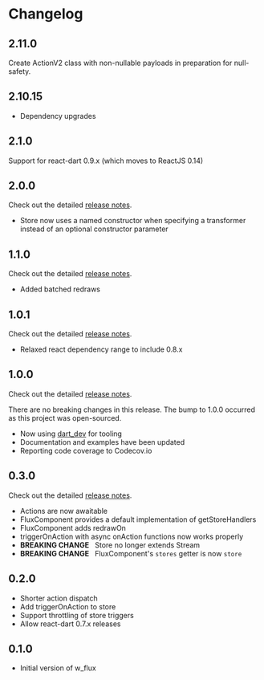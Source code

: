 # Changelog


## 2.11.0
Create ActionV2 class with non-nullable payloads in preparation for null-safety.

## 2.10.15

- Dependency upgrades

## 2.1.0
Support for react-dart 0.9.x (which moves to ReactJS 0.14)

## 2.0.0
Check out the detailed [release notes](//github.com/Workiva/w_flux/releases/tag/2.0.0).

- Store now uses a named constructor when specifying a transformer instead of an optional
constructor parameter

## 1.1.0
Check out the detailed [release notes](//github.com/Workiva/w_flux/releases/tag/1.1.0).

- Added batched redraws

## 1.0.1
Check out the detailed [release notes](//github.com/Workiva/w_flux/releases/tag/1.0.1).

- Relaxed react dependency range to include 0.8.x

## 1.0.0
Check out the detailed [release notes](//github.com/Workiva/w_flux/releases/tag/1.0.0).

There are no breaking changes in this release. The bump to 1.0.0 occurred as this project was open-sourced.

- Now using [dart_dev](//github.com/Workiva/dart_dev) for tooling
- Documentation and examples have been updated
- Reporting code coverage to Codecov.io

## 0.3.0
Check out the detailed [release notes](//github.com/Workiva/w_flux/releases/tag/0.3.0).

- Actions are now awaitable
- FluxComponent provides a default implementation of getStoreHandlers
- FluxComponent adds redrawOn
- triggerOnAction with async onAction functions now works properly
- **BREAKING CHANGE** &nbsp; Store no longer extends Stream
- **BREAKING CHANGE** &nbsp; FluxComponent's `stores` getter is now `store`

## 0.2.0
- Shorter action dispatch
- Add triggerOnAction to store
- Support throttling of store triggers
- Allow react-dart 0.7.x releases

## 0.1.0
- Initial version of w_flux
